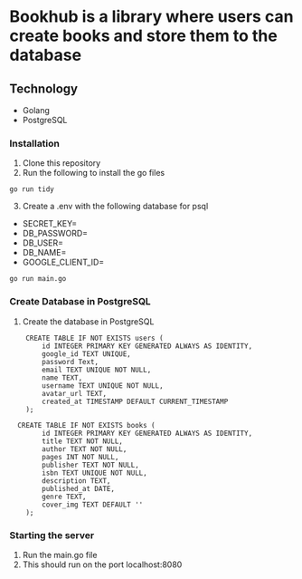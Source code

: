 # Bookhub is a library where users can create books and store them to the database

## Technology
- Golang
- PostgreSQL

### Installation
1. Clone this repository
2. Run the following to install the go files
```
go run tidy
```
3. Create a .env with the following database for psql
* SECRET_KEY=
* DB_PASSWORD=
* DB_USER=
* DB_NAME=
* GOOGLE_CLIENT_ID=
```
go run main.go
```

### Create Database in PostgreSQL
1. Create the database in PostgreSQL
```
	CREATE TABLE IF NOT EXISTS users (
		id INTEGER PRIMARY KEY GENERATED ALWAYS AS IDENTITY,
		google_id TEXT UNIQUE,
		password Text,
		email TEXT UNIQUE NOT NULL,
		name TEXT,
		username TEXT UNIQUE NOT NULL,
		avatar_url TEXT,
		created_at TIMESTAMP DEFAULT CURRENT_TIMESTAMP
	);

  CREATE TABLE IF NOT EXISTS books (
		id INTEGER PRIMARY KEY GENERATED ALWAYS AS IDENTITY,
		title TEXT NOT NULL,
		author TEXT NOT NULL,
		pages INT NOT NULL,
		publisher TEXT NOT NULL,
		isbn TEXT UNIQUE NOT NULL,
		description TEXT,
		published_at DATE,
		genre TEXT,
		cover_img TEXT DEFAULT ''
	);
```

### Starting the server
1. Run the main.go file
2. This should run on the port localhost:8080